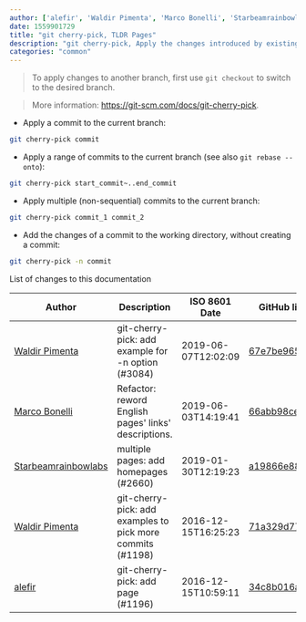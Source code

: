 ```yaml
---
author: ['alefir', 'Waldir Pimenta', 'Marco Bonelli', 'Starbeamrainbowlabs']
date: 1559901729
title: "git cherry-pick, TLDR Pages"
description: "git cherry-pick, Apply the changes introduced by existing commits to the current branch."
categories: "common"
---
```

> To apply changes to another branch, first use `git checkout` to switch to the desired branch.

> More information: <https://git-scm.com/docs/git-cherry-pick>.

- Apply a commit to the current branch:

```bash
git cherry-pick commit
```

- Apply a range of commits to the current branch (see also `git rebase --onto`):

```bash
git cherry-pick start_commit~..end_commit
```

- Apply multiple (non-sequential) commits to the current branch:

```bash
git cherry-pick commit_1 commit_2
```

- Add the changes of a commit to the working directory, without creating a commit:

```bash
git cherry-pick -n commit
```
List of changes to this documentation


Author | Description | ISO 8601 Date | GitHub link
------|-----|-----|-----
[Waldir Pimenta](mailto:waldyrious@gmail.com) | git-cherry-pick: add example for -n option (#3084) | 2019-06-07T12:02:09 | [67e7be965056](https://github.com/tldr-pages/tldr/commit/67e7be965056f6d2eb339bf076bf8955be29a507)
[Marco Bonelli](mailto:marco@mebeim.net) | Refactor: reword English pages' links' descriptions. | 2019-06-03T14:19:41 | [66abb98ce935](https://github.com/tldr-pages/tldr/commit/66abb98ce935c0f4516bf30c4d6da72180d5a3ab)
[Starbeamrainbowlabs](mailto:sbrl@starbeamrainbowlabs.com) | multiple pages: add homepages (#2660) | 2019-01-30T12:19:23 | [a19866e88add](https://github.com/tldr-pages/tldr/commit/a19866e88addb239484637579b17e7c6ea9b53aa)
[Waldir Pimenta](mailto:waldyrious@gmail.com) | git-cherry-pick: add examples to pick more commits (#1198) | 2016-12-15T16:25:23 | [71a329d775e6](https://github.com/tldr-pages/tldr/commit/71a329d775e66fc7c48bf269903a64572106a8ee)
[alefir](mailto:bob1nilly@gmail.com) | git-cherry-pick: add page (#1196) | 2016-12-15T10:59:11 | [34c8b016ad8f](https://github.com/tldr-pages/tldr/commit/34c8b016ad8f5c7a4662a442f4018058083aafb7)

